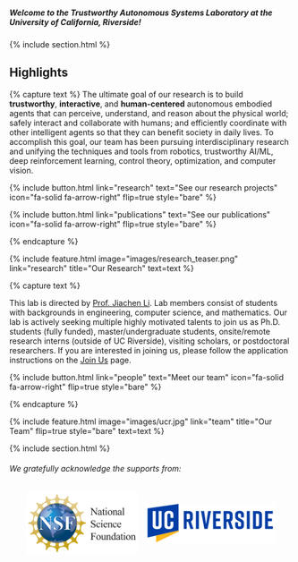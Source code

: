 ---
---

<!-- # We enhance Robotics and AI -->
##### Welcome to the Trustworthy Autonomous Systems Laboratory at the University of California, Riverside!
{% include section.html %}
## Highlights
{% capture text %}
The ultimate goal of our research is to build **trustworthy**, **interactive**, and **human-centered** autonomous embodied agents that can perceive, understand, and reason about the physical world; safely interact and collaborate with humans; and efficiently coordinate with other intelligent agents so that they can benefit society in daily lives. To accomplish this goal, our team has been pursuing interdisciplinary research and unifying the techniques and tools from robotics, trustworthy AI/ML, deep reinforcement learning, control theory, optimization, and computer vision.

{%
  include button.html
  link="research"
  text="See our research projects"
  icon="fa-solid fa-arrow-right"
  flip=true
  style="bare"
%}

{%
  include button.html
  link="publications"
  text="See our publications"
  icon="fa-solid fa-arrow-right"
  flip=true
  style="bare"
%}

{% endcapture %}

{%
  include feature.html
  image="images/research_teaser.png"
  link="research"
  title="Our Research"
  text=text
%}

{% capture text %}

This lab is directed by [Prof. Jiachen Li](https://profiles.ucr.edu/app/home/profile/jiachenl). Lab members consist of students with backgrounds in engineering, computer science, and mathematics. Our lab is actively seeking multiple highly motivated talents to join us as Ph.D. students (fully funded), master/undergraduate students, onsite/remote research interns (outside of UC Riverside), visiting scholars, or postdoctoral researchers. If you are interested in joining us, please follow the application instructions on the [Join Us](./join/) page.

{%
  include button.html
  link="people"
  text="Meet our team"
  icon="fa-solid fa-arrow-right"
  flip=true
  style="bare"
%}

{% endcapture %}

{%
  include feature.html
  image="images/ucr.jpg"
  link="team"
  title="Our Team"
  flip=true
  style="bare"
  text=text
%}

{% include section.html %}
###### We gratefully acknowledge the supports from:
<div style="text-align: center;">
  <img src="images/NSF.jpg" alt="NSF" width="200px" style="display:inline-block; vertical-align: middle; margin-right: 10px;">
  <img src="images/UCR.svg" alt="UCR" width="230px" style="display:inline-block; vertical-align: middle;">
</div>